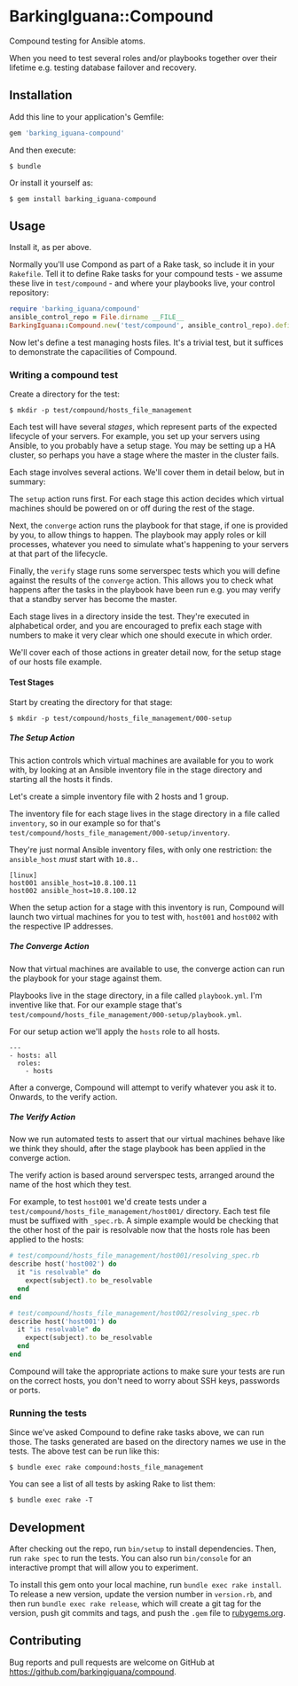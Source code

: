 # BarkingIguana::Compound

Compound testing for Ansible atoms.

When you need to test several roles and/or playbooks together over their lifetime e.g. testing database failover and recovery.

## Installation

Add this line to your application's Gemfile:

```ruby
gem 'barking_iguana-compound'
```

And then execute:

    $ bundle

Or install it yourself as:

    $ gem install barking_iguana-compound

## Usage

Install it, as per above.

Normally you'll use Compond as part of a Rake task, so include it in your
`Rakefile`. Tell it to define Rake tasks for your compound tests - we assume
these live in `test/compound` - and where your playbooks live, your control
repository:

```ruby
require 'barking_iguana/compound'
ansible_control_repo = File.dirname __FILE__
BarkingIguana::Compound.new('test/compound', ansible_control_repo).define_rake_tasks
```

Now let's define a test managing hosts files. It's a trivial test, but it
suffices to demonstrate the capacilities of Compound.

### Writing a compound test

Create a directory for the test:

    $ mkdir -p test/compound/hosts_file_management

Each test will have several _stages_, which represent parts of the expected
lifecycle of your servers. For example, you set up your servers using Ansible,
to you probably have a setup stage. You may be setting up a HA cluster, so
perhaps you have a stage where the master in the cluster fails.

Each stage involves several actions. We'll cover them in detail below, but in
summary:

The `setup` action runs first. For each stage this action decides which virtual
machines should be powered on or off during the rest of the stage.

Next, the `converge` action runs the playbook for that stage, if one is provided
by you, to allow things to happen. The playbook may apply roles or kill
processes, whatever you need to simulate what's happening to your servers at
that part of the lifecycle.

Finally, the `verify` stage runs some serverspec tests which you will define
against the results of the `converge` action. This allows you to check what
happens after the tasks in the playbook have been run e.g. you may verify that a
standby server has become the master.

Each stage lives in a directory inside the test. They're executed in
alphabetical order, and you are encouraged to prefix each stage with numbers to
make it very clear which one should execute in which order.

We'll cover each of those actions in greater detail now, for the setup stage of
our hosts file example.

#### Test Stages

Start by creating the directory for that stage:

    $ mkdir -p test/compound/hosts_file_management/000-setup

##### The Setup Action

This action controls which virtual machines are available for you to work with,
by looking at an Ansible inventory file in the stage directory and starting all
the hosts it finds.

Let's create a simple inventory file with 2 hosts and 1 group.

The inventory file for each stage lives in the stage directory in a file called
`inventory`, so in our example so for that's `test/compound/hosts_file_management/000-setup/inventory`.

They're just normal Ansible inventory files, with only one restriction: the
`ansible_host` _must_ start with `10.8.`.

```
[linux]
host001 ansible_host=10.8.100.11
host002 ansible_host=10.8.100.12
```

When the setup action for a stage with this inventory is run, Compound will
launch two virtual machines for you to test with, `host001` and `host002` with
the respective IP addresses.

##### The Converge Action

Now that virtual machines are available to use, the converge action can run
the playbook for your stage against them.

Playbooks live in the stage directory, in a file called `playbook.yml`. I'm
inventive like that. For our example stage that's `test/compound/hosts_file_management/000-setup/playbook.yml`.

For our setup action we'll apply the `hosts` role to all hosts.

```
---
- hosts: all
  roles:
    - hosts
```

After a converge, Compound will attempt to verify whatever you ask it to.
Onwards, to the verify action.

##### The Verify Action

Now we run automated tests to assert that our virtual machines behave like we
think they should, after the stage playbook has been applied in the converge
action.

The verify action is based around serverspec tests, arranged around the name of
the host which they test.

For example, to test `host001` we'd create tests under a `test/compound/hosts_file_management/host001/`
directory. Each test file must be suffixed with `_spec.rb`. A simple example
would be checking that the other host of the pair is resolvable now that the
hosts role has been applied to the hosts:

```ruby
# test/compound/hosts_file_management/host001/resolving_spec.rb
describe host('host002') do
  it "is resolvable" do
    expect(subject).to be_resolvable
  end
end
```

```ruby
# test/compound/hosts_file_management/host002/resolving_spec.rb
describe host('host001') do
  it "is resolvable" do
    expect(subject).to be_resolvable
  end
end
```

Compound will take the appropriate actions to make sure your tests are run on
the correct hosts, you don't need to worry about SSH keys, passwords or ports.

### Running the tests

Since we've asked Compound to define rake tasks above, we can run those. The tasks generated are based on the directory names we use in the tests. The above test can be run like this:

    $ bundle exec rake compound:hosts_file_management

You can see a list of all tests by asking Rake to list them:

    $ bundle exec rake -T

## Development

After checking out the repo, run `bin/setup` to install dependencies. Then, run `rake spec` to run the tests. You can also run `bin/console` for an interactive prompt that will allow you to experiment.

To install this gem onto your local machine, run `bundle exec rake install`. To release a new version, update the version number in `version.rb`, and then run `bundle exec rake release`, which will create a git tag for the version, push git commits and tags, and push the `.gem` file to [rubygems.org](https://rubygems.org).

## Contributing

Bug reports and pull requests are welcome on GitHub at https://github.com/barkingiguana/compound.
